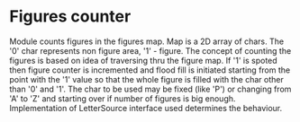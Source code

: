 # Figures counter

Module counts figures in the figures map. Map is a 2D array of chars. The '0' char represents non figure area, '1' - figure.
The concept of counting the figures is based on idea of traversing thru the figure map. If '1' is spoted then
figure counter is incremented and flood fill is initiated starting from the point with the '1' value so that the whole figure 
is filled with the char other than '0' and '1'. The char to be used may be fixed (like 'P') or changing from 'A' 
to 'Z' and starting over if number of figures is big enough. Implementation of LetterSource interface used determines 
the behaviour.